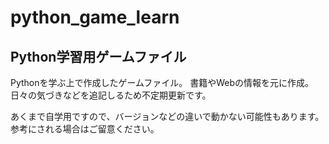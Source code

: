 # python_game_learn
## Python学習用ゲームファイル
Pythonを学ぶ上で作成したゲームファイル。
書籍やWebの情報を元に作成。
日々の気づきなどを追記しるため不定期更新です。

あくまで自学用ですので、バージョンなどの違いで動かない可能性もあります。
参考にされる場合はご留意ください。
